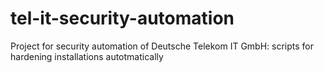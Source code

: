 # tel-it-security-automation
Project for security automation of Deutsche Telekom IT GmbH: scripts for hardening installations autotmatically
